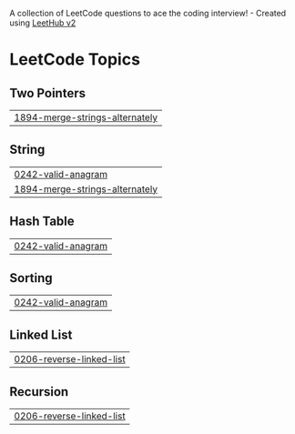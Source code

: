 A collection of LeetCode questions to ace the coding interview! - Created using [LeetHub v2](https://github.com/arunbhardwaj/LeetHub-2.0)
<!---LeetCode Topics Start-->
# LeetCode Topics
## Two Pointers
|  |
| ------- |
| [1894-merge-strings-alternately](https://github.com/nikolainechaev/LeetCodePractice/tree/master/1894-merge-strings-alternately) |
## String
|  |
| ------- |
| [0242-valid-anagram](https://github.com/nikolainechaev/LeetCodePractice/tree/master/0242-valid-anagram) |
| [1894-merge-strings-alternately](https://github.com/nikolainechaev/LeetCodePractice/tree/master/1894-merge-strings-alternately) |
## Hash Table
|  |
| ------- |
| [0242-valid-anagram](https://github.com/nikolainechaev/LeetCodePractice/tree/master/0242-valid-anagram) |
## Sorting
|  |
| ------- |
| [0242-valid-anagram](https://github.com/nikolainechaev/LeetCodePractice/tree/master/0242-valid-anagram) |
## Linked List
|  |
| ------- |
| [0206-reverse-linked-list](https://github.com/nikolainechaev/LeetCodePractice/tree/master/0206-reverse-linked-list) |
## Recursion
|  |
| ------- |
| [0206-reverse-linked-list](https://github.com/nikolainechaev/LeetCodePractice/tree/master/0206-reverse-linked-list) |
<!---LeetCode Topics End-->